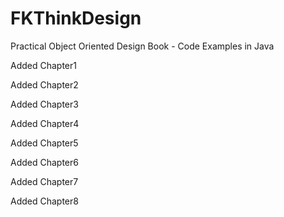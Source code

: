 # FKThinkDesign
Practical Object Oriented Design Book - Code Examples in Java

Added Chapter1

Added Chapter2

Added Chapter3

Added Chapter4

Added Chapter5

Added Chapter6

Added Chapter7

Added Chapter8
